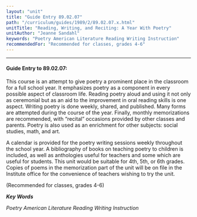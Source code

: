 ```yaml
---
layout: "unit"
title: "Guide Entry 89.02.07"
path: "/curriculum/guides/1989/2/89.02.07.x.html"
unitTitle: "Reading, Writing, and Reciting: A Year With Poetry"
unitAuthor: "Jeanne Sandahl"
keywords: "Poetry American Literature Reading Writing Instruction"
recommendedFor: "Recommended for classes, grades 4-6"
---
```

<body>
<hr/>
<h4>
Guide Entry to 89.02.07:
</h4>
This course is an attempt to give poetry a prominent place in the classroom for a full school year. It emphasizes poetry as a component in every possible aspect of classroom life. Reading poetry aloud and using it not only as ceremonial but as an aid to the improvement in oral reading skills is one aspect. Writing poetry is done weekly, shared, and published. Many forms are attempted during the course of the year. Finally, monthly memorizations are recommended, with “recital” occasions provided by other classes and parents. Poetry is also used as an enrichment for other subjects: social studies, math, and art.
<p>
A calendar is provided for the poetry writing sessions weekly throughout the school year. A bibliography of books on teaching poetry to children is included, as well as anthologies useful for teachers and some which are useful for students. This unit would be suitable for 4th, 5th, or 6th grades. Copies of poems in the memorization part of the unit will be on file in the Institute office for the convenience of teachers wishing to try the unit.
</p>
<p>
(Recommended for classes, grades 4-6)
</p>
<p>
<b>
<i>
Key Words
</i>
</b>
<br/>
</p>
<p>
<i>
Poetry American Literature Reading Writing Instruction
</i>
</p>
</body>